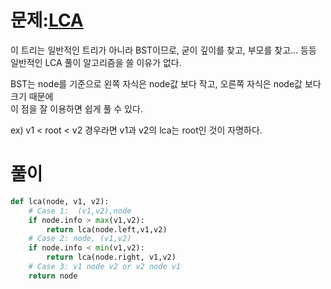 # 문제:[LCA](https://www.hackerrank.com/challenges/binary-search-tree-lowest-common-ancestor/problem?isFullScreen=true&h_l=interview&playlist_slugs%5B%5D=interview-preparation-kit&playlist_slugs%5B%5D=trees)  

이 트리는 일반적인 트리가 아니라 BST이므로, 굳이 깊이를 찾고, 부모를 찾고... 등등  
일반적인 LCA 풀이 알고리즘을 쓸 이유가 없다.  

BST는 node를 기준으로 왼쪽 자식은 node값 보다 작고, 오른쪽 자식은 node값 보다 크기 때문에  
이 점을 잘 이용하면 쉽게 풀 수 있다.  

ex) v1 < root <  v2 경우라면 v1과 v2의 lca는 root인 것이 자명하다. 

# 풀이
```python
def lca(node, v1, v2):
    # Case 1:  (v1,v2),node
    if node.info > max(v1,v2):
        return lca(node.left,v1,v2)
    # Case 2: node, (v1,v2)
    if node.info < min(v1,v2):
        return lca(node.right, v1,v2)
    # Case 3: v1 node v2 or v2 node v1
    return node
        

```
